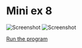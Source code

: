 # Mini ex 8 

![Screenshot](https://github.com/kris03/AP-17/blob/master/mini_ex8/Sk%C3%A6rmbillede1.png)
![Screenshot]()

[Run the program]()
